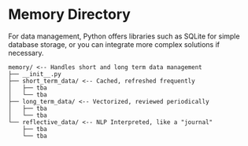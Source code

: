 # Memory Directory
For data management, Python offers libraries such as SQLite for simple database storage, or you can integrate more complex solutions if necessary.

```
memory/ <-- Handles short and long term data management
├── __init__.py
├── short_term_data/ <-- Cached, refreshed frequently
│   ├── tba
│   └── tba
├── long_term_data/ <-- Vectorized, reviewed periodically
│   ├── tba
│   └── tba
└── reflective_data/ <-- NLP Interpreted, like a "journal"
    ├── tba
    └── tba
```